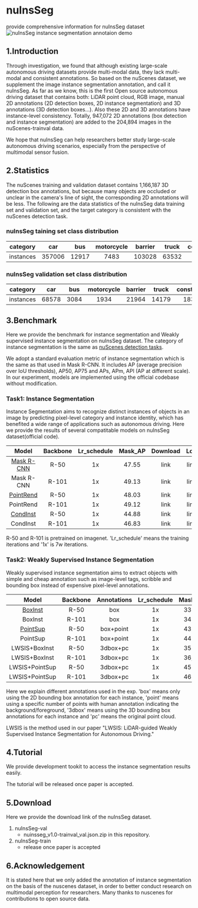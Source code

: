 # nuInsSeg
provide comprehensive information for nuInsSeg dataset
![nuInsSeg instance segmentation annotaion demo](evaluation-demo/demo2.gif)

## 1.Introduction
Through investigation, we found that although existing large-scale autonomous driving datasets provide multi-modal data, they lack multi-modal and consistent annotations.
So based on the nuScenes dataset, we supplement the image instance segmentation annotation, and call it nuInsSeg.
As far as we know, this is the first Open source autonomous driving dataset that contains both: LiDAR point cloud, RGB image, manual 2D annotations (2D detection boxes, 2D instance segmentation) and 3D annotations (3D detection boxes...). Also these 2D and 3D annotations have instance-level consistency.
Totally, 947,072 2D annotations (box detection and instance segmentation) are added to the 204,894 images in the nuScenes-trainval data.

We hope that nuInsSeg can help researchers better study large-scale autonomous driving scenarios, especially from the perspective of multimodal sensor fusion.

## 2.Statistics
The nuScenes training and validation dataset contains 1,166,187 3D detection box annotations, but because many objects are occluded or unclear in the camera's line of sight, the corresponding 2D annotations will be less.
The following are the data statistics of the nuInsSeg data training set and validation set, and the target category is consistent with the nuScenes detection task.


### nuInsSeg taining set class distribution

|category|car|bus|motorcycle|barrier|truck|const.veh|pedestrain|trailer|bicyle|traff.cone|total|
|:--------:|:--------:|:--------:|:--------:|:--------:|:--------:|:--------:|:--------:|:--------:|:--------:|:--------:|:--------:|
|instances|357006|12917|7483|103028|63532|8413|143857|14824|7241|70892|789193|

### nuInsSeg validation set class distribution

|category|car|bus|motorcycle|barrier|truck|const.veh|pedestrain|trailer|bicyle|traff.cone|total|
|:--------:|:--------:|:--------:|:--------:|:--------:|:--------:|:--------:|:--------:|:--------:|:--------:|:--------:|:--------:|
|instances|68578|3084|1934|21964|14179|1836|27778|2695|1942|13889|157879|


## 3.Benchmark
Here we provide the benchmark for instance segmentation and Weakly supervised instance segmentation on nuInsSeg dataset.
The category of instance segmentation is the same as [nuScenes detection tasks](https://www.nuscenes.org/object-detection?externalData=all&mapData=all&modalities=Any).

We adopt a standard evaluation metric of instance segmentation which is the same as that used in Mask R-CNN. 
It includes AP (average precision over IoU thresholds), AP50, AP75 and APs, APm,  APl (AP at different scale).
In our experiment, models are implemented using the official codebase without modification.

### Task1: Instance Segmentation

Instance Segmentation aims to recognize distinct instances of objects in an image by predicting pixel-level category and instance identity, which has benefited a wide range of applications such as autonomous driving. Here we provide the results of several compatitable models on nuInsSeg dataset(official code).

|Model|Backbone|Lr_schedule|Mask_AP|Download|Log|
|:--------:|:--------:|:--------:|:--------:|:--------:|:--------:|
|[Mask R-CNN](https://openaccess.thecvf.com/content_ICCV_2017/papers/He_Mask_R-CNN_ICCV_2017_paper.pdf)|R-50|1x |47.55|link|link|
|Mask R-CNN|R-101|1x|49.13|link|link|
|[PointRend](https://openaccess.thecvf.com/content_CVPR_2020/papers/Kirillov_PointRend_Image_Segmentation_As_Rendering_CVPR_2020_paper.pdf)|R-50|1x  |48.03|link|link|
|PointRend|R-101|1x |49.12|link|link|
|[CondInst](https://link.springer.com/chapter/10.1007/978-3-030-58452-8_17)|R-50|1x   |44.88|link|link|
|CondInst|R-101|1x  |46.83|link|link|

R-50 and R-101 is pretrained on imagenet. 'Lr_schedule' means the training iterations and '1x' is 7w iterations.

### Task2: Weakly Supervised Instance Segmentation

Weakly supervised instance segmentation aims to extract objects with simple and cheap annotation such as image-level tags, scribble and bounding box instead of expensive pixel-level annotations.

|Model|Backbone|Annotations|Lr_schedule|Mask_AP|Download|Log|
|:--------:|:--------:|:--------:|:--------:|:--------:|:--------:|:--------:|
|[BoxInst](https://openaccess.thecvf.com/content/CVPR2021/html/Tian_BoxInst_High-Performance_Instance_Segmentation_With_Box_Annotations_CVPR_2021_paper.html)|R-50|box|1x |33.65|link|link|
|BoxInst|R-101|box|1x|34.39|link|link|
|[PointSup](https://arxiv.org/abs/2104.06404)|R-50|box+point|1x  |43.80|link|link|
|PointSup|R-101|box+point|1x |44.72|link|link|
|LWSIS+BoxInst|R-50|3dbox+pc|1x   |35.65|link|link|
|LWSIS+BoxInst|R-101|3dbox+pc|1x  |36,22|link|link|
|LWSIS+PointSup|R-50|3dbox+pc|1x   |45.46|link|link|
|LWSIS+PointSup|R-101|3dbox+pc|1x  |46.17|link|link|

Here we explain different annotations used in the exp. 'box' means only using the 2D bounding box annotation for each instance, 'point' means using a specific number of points with human annotation indicating the background/foreground, '3dbox' means using the 3D bounding box annotations for each instance and 'pc' means the original point cloud.

LWSIS is the method used in our paper "LWSIS: LiDAR-guided Weakly Supervised Instance Segmentation for Autonomous Driving."

## 4.Tutorial
We provide development tookit to access the instance segmentation results easily.

The tutorial will be released once paper is accepted.

## 5.Download
Here we provide the download link of the nuInsSeg dataset.

1. nuInsSeg-val
   - nuinsseg_v1.0-trainval_val.json.zip in this repository.
2. nuInsSeg-train
   - release once paper is accepted

## 6.Acknowledgement
It is stated here that we only added the annotation of instance segmentation on the basis of the nuscenes dataset, in order to better conduct research on multimodal perception for researchers. Many thanks to nuscenes for contributions to open source data.